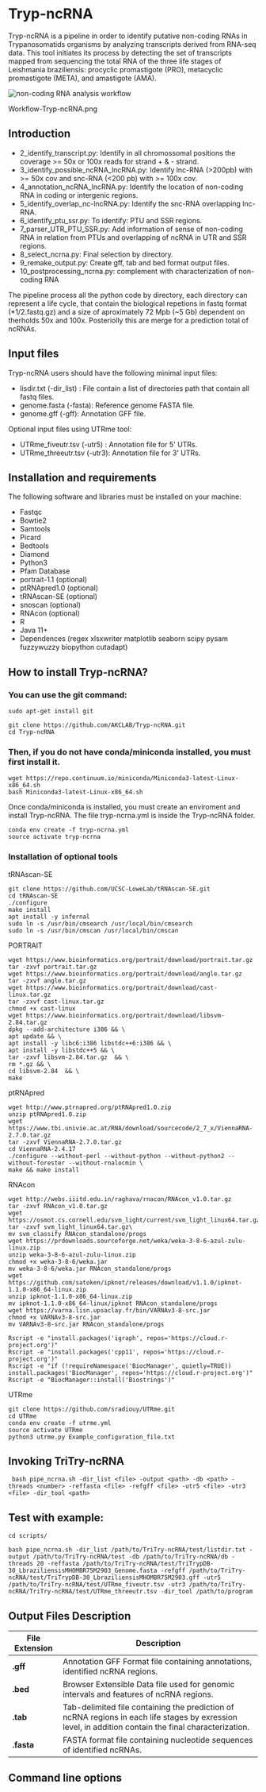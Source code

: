 # Tryp-ncRNA

Tryp-ncRNA is a pipeline in order to identify putative non-coding RNAs in Trypanosomatids organisms by analyzing transcripts derived from RNA-seq data. This tool initiates its process by detecting the set of transcripts mapped from sequencing the total RNA of the three life stages of Leishmania braziliensis: procyclic promastigote (PRO), metacyclic promastigote (META), and amastigote (AMA).

![non-coding RNA analysis workflow](Workflow-Tryp-ncRNA.png)

 Workflow-Tryp-ncRNA.png

## Introduction
* 2_identify_transcript.py: Identify in all chromossomal positions the coverage >= 50x or 100x reads for strand + & - strand.
* 3_identify_possible_ncRNA_lncRNA.py: Identify lnc-RNA (>200pb) with >= 50x cov and snc-RNA (<200 pb) with >= 100x cov.
* 4_annotation_ncRNA_lncRNA.py: Identify the location of non-coding RNA in coding or intergenic regions. 
* 5_identify_overlap_nc-lncRNA.py: Identify the snc-RNA overlapping lnc-RNA.
* 6_identify_ptu_ssr.py: To identify: PTU and SSR regions.
* 7_parser_UTR_PTU_SSR.py: Add information of sense of non-coding RNA in relation from PTUs and overlapping of ncRNA in UTR and SSR regions.
* 8_select_ncrna.py: Final selection by directory.
* 9_remake_output.py: Create gff, tab and bed format output files.
* 10_postprocessing_ncrna.py: complement with characterization of non-coding RNA


The pipeline process all the python code by directory, each directory can represent a life cycle, that contain the biological repetions in fastq format (*1/2.fastq.gz) and a size of aproximately 72 Mpb (~5 Gb) dependent on therholds 50x and 100x.
 Posteriolly this are merge for a prediction total of ncRNAs.

## Input files
Tryp-ncRNA users should have the following minimal input files:
- lisdir.txt (-dir_list) : File contain a list of
 directories path that contain all fastq files.
- genome.fasta (-fasta): Reference genome FASTA file.
- genome.gff (-gff): Annotation GFF file.

Optional input files using UTRme tool:
- UTRme_fiveutr.tsv (-utr5) : Annotation file for 5' UTRs.
- UTRme_threeutr.tsv (-utr3): Annotation file for 3' UTRs.

## Installation and requirements
The following software and libraries must be installed on your machine:
* Fastqc
* Bowtie2 
* Samtools
* Picard
* Bedtools
* Diamond
* Python3
* Pfam Database
* portrait-1.1 (optional)
* ptRNApred1.0 (optional)
* tRNAscan-SE (optional)
* snoscan (optional)
* RNAcon (optional)
* R
* Java 11+
* Dependences (regex xlsxwriter matplotlib seaborn scipy pysam fuzzywuzzy biopython cutadapt)

## How to install Tryp-ncRNA?

### You can use the git command:
```
sudo apt-get install git
````
```
git clone https://github.com/AKCLAB/Tryp-ncRNA.git
cd Tryp-ncRNA
```

### Then, if you do not have conda/miniconda installed, you must first install it. 
```
wget https://repo.continuum.io/miniconda/Miniconda3-latest-Linux-x86_64.sh
bash Miniconda3-latest-Linux-x86_64.sh
```
Once conda/miniconda is installed, you must create an enviroment and install Tryp-ncRNA. The file tryp-ncrna.yml is inside the Tryp-ncRNA folder.
```
conda env create -f tryp-ncrna.yml
source activate tryp-ncrna
```
### Installation of optional tools

tRNAscan-SE
```
git clone https://github.com/UCSC-LoweLab/tRNAscan-SE.git
cd tRNAscan-SE
./configure
make install
apt install -y infernal
sudo ln -s /usr/bin/cmsearch /usr/local/bin/cmsearch
sudo ln -s /usr/bin/cmscan /usr/local/bin/cmscan
```

PORTRAIT
```
wget https://www.bioinformatics.org/portrait/download/portrait.tar.gz
tar -zxvf portrait.tar.gz
wget https://www.bioinformatics.org/portrait/download/angle.tar.gz
tar -zxvf angle.tar.gz
wget https://www.bioinformatics.org/portrait/download/cast-linux.tar.gz
tar -zxvf cast-linux.tar.gz
chmod +x cast-linux
wget https://www.bioinformatics.org/portrait/download/libsvm-2.84.tar.gz
dpkg --add-architecture i386 && \
apt update && \
apt install -y libc6:i386 libstdc++6:i386 && \
apt install -y libstdc++5 && \
tar -zxvf libsvm-2.84.tar.gz  && \
rm *.gz && \
cd libsvm-2.84  && \
make 
```

ptRNApred
```
wget http://www.ptrnapred.org/ptRNApred1.0.zip
unzip ptRNApred1.0.zip
wget https://www.tbi.univie.ac.at/RNA/download/sourcecode/2_7_x/ViennaRNA-2.7.0.tar.gz
tar -zxvf ViennaRNA-2.7.0.tar.gz
cd ViennaRNA-2.4.17 
./configure --without-perl --without-python --without-python2 --without-forester --without-rnalocmin \
make && make install
```

RNAcon
```
wget http://webs.iiitd.edu.in/raghava/rnacon/RNAcon_v1.0.tar.gz
tar -zxvf RNAcon_v1.0.tar.gz
wget https://osmot.cs.cornell.edu/svm_light/current/svm_light_linux64.tar.gz
tar -zxvf svm_light_linux64.tar.gz\
mv svm_classify RNAcon_standalone/progs
wget https://prdownloads.sourceforge.net/weka/weka-3-8-6-azul-zulu-linux.zip
unzip weka-3-8-6-azul-zulu-linux.zip
chmod +x weka-3-8-6/weka.jar
mv weka-3-8-6/weka.jar RNAcon_standalone/progs
wget https://github.com/satoken/ipknot/releases/download/v1.1.0/ipknot-1.1.0-x86_64-linux.zip
unzip ipknot-1.1.0-x86_64-linux.zip
mv ipknot-1.1.0-x86_64-linux/ipknot RNAcon_standalone/progs
wget https://varna.lisn.upsaclay.fr/bin/VARNAv3-8-src.jar
chmod +x VARNAv3-8-src.jar
mv VARNAv3-8-src.jar RNAcon_standalone/progs

Rscript -e "install.packages('igraph', repos='https://cloud.r-project.org')"
Rscript -e "install.packages('cpp11', repos='https://cloud.r-project.org')"
Rscript -e "if (!requireNamespace('BiocManager', quietly=TRUE)) install.packages('BiocManager', repos='https://cloud.r-project.org')"
Rscript -e "BiocManager::install('Biostrings')"
```

UTRme
```
git clone https://github.com/sradiouy/UTRme.git
cd UTRme
conda env create -f utrme.yml
source activate UTRme
python3 utrme.py Example_configuration_file.txt
```


## Invoking TriTry-ncRNA
```
 bash pipe_ncrna.sh -dir_list <file> -output <path> -db <path> -threads <number> -reffasta <file> -refgff <file> -utr5 <file> -utr3 <file> -dir_tool <path>
```

## Test with example:
```
cd scripts/

bash pipe_ncrna.sh -dir_list /path/to/TriTry-ncRNA/test/listdir.txt -output /path/to/TriTry-ncRNA/test -db /path/to/TriTry-ncRNA/db -threads 20 -reffasta /path/to/TriTry-ncRNA/test/TriTrypDB-30_LbraziliensisMHOMBR75M2903_Genome.fasta -refgff /path/to/TriTry-ncRNA/test/TriTrypDB-30_LbraziliensisMHOMBR75M2903.gff -utr5 /path/to/TriTry-ncRNA/test/UTRme_fiveutr.tsv -utr3 /path/to/TriTry-ncRNA/TriTry-ncRNA/test/UTRme_threeutr.tsv -dir_tool /path/to/program

```

## Output Files Description

| File Extension | Description |
|---------------|-------------|
| **.gff**  | Annotation GFF Format file containing annotations, identified ncRNA regions. |
| **.bed**  | Browser Extensible Data file used for genomic intervals and features of ncRNA regions. |
| **.tab**  | Tab-delimited file containing the prediction of ncRNA regions in each life stages by exression level, in addition contain the final characterization. |
| **.fasta** | FASTA format file containing nucleotide sequences of identified ncRNAs. |

## Command line options




